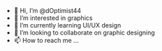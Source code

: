 - 👋 Hi, I’m @dOptimist44
- 👀 I’m interested in graphics 
- 🌱 I’m currently learning UI/UX design 
- 💞️ I’m looking to collaborate on graphic designing
- 📫 How to reach me ...

<!---
dOptimist44/dOptimist44 is a ✨ special ✨ repository because its `README.md` (this file) appears on your GitHub profile.
You can click the Preview link to take a look at your changes.
--->
